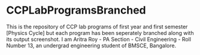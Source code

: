 # CCPLabProgramsBranched
This is the repository of CCP lab programs of first year and first semester [Physics Cycle] but each program has been seperately branched along with its output screenshot. I am Aritra Roy - PA Section - Civil Engineering - Roll Number 13, an undergrad engineering student of BMSCE, Bangalore.
